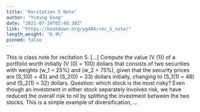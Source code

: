 ```yaml
---
title: "Recitation 5 Note"
author: "Yiming Gong"
date: "2021-07-29T02:48:38Z"
link: "https://bookdown.org/yg484/rec_5_note/"
length_weight: "6.9%"
pinned: false
---
```


This is class note for recitation 5. [...] Compute the value \(V (1)\) of a portfolio worth initially \(V (0) = 100\)
dollars that consists of two securities with weights \(w_1 = 25\%\) and
\(w_2 = 75\%\), given that the security prices are \(S_1(0) = 45\) and \(S_2(0) = 33\)
dollars initially, changing to \(S_1(1) = 48\) and \(S_2(1) = 32\) dollars. Question: which stock is the most risky? Even though an investment in either stock separately involves risk, we have reduced
the overall risk to nil by splitting the investment between the two stocks. This is
a simple example of diversification, ...
